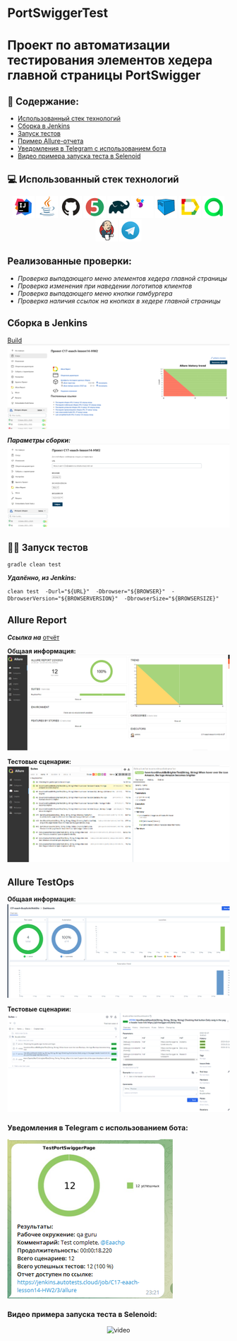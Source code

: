 # PortSwiggerTest
# Проект по автоматизации тестирования элементов хедера главной страницы PortSwigger
## :pushpin: Содержание:

- [Использованный стек технологий](#computer-использованный-стек-технологий)
- [Сборка в Jenkins](#-сборка-в-jenkins)
- [Запуск тестов](#running_woman-запуск-тестов)
- [Пример Allure-отчета](#-пример-allure-отчета)
- [Уведомления в Telegram с использованием бота](#-уведомления-в-telegram-с-использованием-бота)
- [Видео примера запуска теста в Selenoid](#-видео-примера-запуска-теста-в-selenoid)

## :computer: Использованный стек технологий
<p align="center">
<a href="https://www.jetbrains.com/idea/"><img src="/pictures/logo/Idea.svg" width="50" height="50"  alt="IDEA"/></a>
<a href="https://www.java.com/"><img src="/pictures/logo/Java.svg" width="50" height="50"  alt="Java"/></a>
<a href="https://github.com/"><img src="/pictures/logo/Github.svg" width="50" height="50"  alt="Github"/></a>
<a href="https://junit.org/junit5/"><img src="/pictures/logo/Junit5.svg" width="50" height="50"  alt="JUnit 5"/></a>
<a href="https://gradle.org/"><img src="/pictures/logo/Gradle.svg" width="50" height="50"  alt="Gradle"/></a>
<a href="https://selenide.org/"><img src="/pictures/logo/Selenide.svg" width="50" height="50"  alt="Selenide"/></a>
<a href="https://aerokube.com/selenoid/"><img src="/pictures/logo/Selenoid.svg" width="50" height="50"  alt="Selenoid"/></a>
<a href="https://github.com/allure-framework/allure2"><img src="/pictures/logo//Allure.svg" width="50" height="50"  alt="Allure"/></a>
<a href="https://https://qameta.io/"><img src="/pictures/logo/Allure_TO.svg" width="50" height="50"  alt="Allure_TO"/></a>
<a href="https://www.jenkins.io/"><img src="/pictures/logo/Jenkins.svg" width="50" height="50"  alt="Jenkins"/></a>
<a href="https://https://telegram.org/"><img src="/pictures/logo/Telegram.svg" width="50" height="50"  alt="Telegram"/></a>
</p>

## Реализованные проверки:

- *Проверка выпадающего меню элементов хедера главной страницы*
- *Проверка изменения при наведении логотипов клиентов*
- *Проверка выпадающего меню кнопки гамбургера*
- *Проверка наличия ссылок на кнопках в хедере главной страницы*





##  Сборка в Jenkins
[Build](https://jenkins.autotests.cloud/job/C17-eaach-lesson14-HW2/)
![jenkins_build](/pictures/jenkins.png)

__*Параметры сборки:*__
![jenkins_parameters](/pictures/jenkins_2.png)

## :running_woman: Запуск тестов
```
gradle clean test
```

__*Удалённо, из Jenkins:*__

```
clean test  -Durl="${URL}"  -Dbrowser="${BROWSER}"  -DbrowserVersion="${BROWSERVERSION}"  -DbrowserSize="${BROWSERSIZE}"
```




## Allure Report
__*Ссылка на*__ [отчёт](https://jenkins.autotests.cloud/job/C17-eaach-lesson14-HW2/3/allure/)


__Общаая информация:__
![allure_overview](/pictures/allure.png)


__Тестовые сценарии:__
![allure_tc](/pictures/allure_2.png)


## Allure TestOps
__Общаая информация:__
![allure_test_ops_overview](/pictures/allureTestOps.png)

__Тестовые сценарии:__
![allure_testOps_tc](/pictures/allureTestOps_2.png)




### Уведомления в Telegram с использованием бота:
![bot_result](/pictures/telegram.png)

### Видео примера запуска теста в Selenoid:

<p align="center">
<img title="Selenoid Video" src="/pictures/93ecee38f0bc3ae75051dcf127febdd6.gif" width="250" height="153"  alt="video"> 
</p>